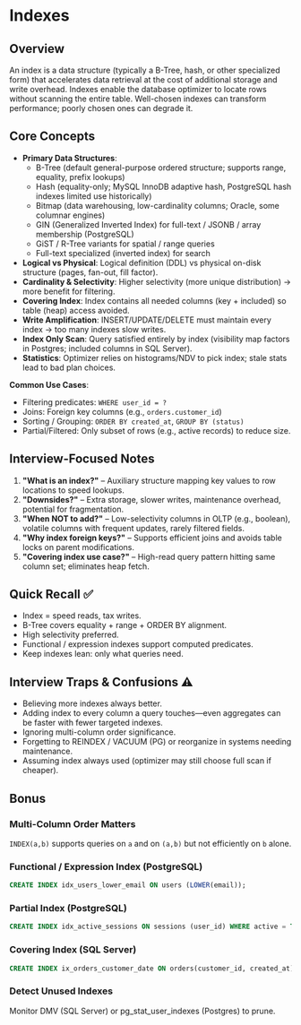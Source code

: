 # Indexes

## Overview
An index is a data structure (typically a B-Tree, hash, or other specialized form) that accelerates data retrieval at the cost of additional storage and write overhead. Indexes enable the database optimizer to locate rows without scanning the entire table. Well-chosen indexes can transform performance; poorly chosen ones can degrade it.

## Core Concepts
- **Primary Data Structures**:
  - B-Tree (default general-purpose ordered structure; supports range, equality, prefix lookups)
  - Hash (equality-only; MySQL InnoDB adaptive hash, PostgreSQL hash indexes limited use historically)
  - Bitmap (data warehousing, low-cardinality columns; Oracle, some columnar engines)
  - GIN (Generalized Inverted Index) for full-text / JSONB / array membership (PostgreSQL)
  - GiST / R-Tree variants for spatial / range queries
  - Full-text specialized (inverted index) for search
- **Logical vs Physical**: Logical definition (DDL) vs physical on-disk structure (pages, fan-out, fill factor).
- **Cardinality & Selectivity**: Higher selectivity (more unique distribution) → more benefit for filtering.
- **Covering Index**: Index contains all needed columns (key + included) so table (heap) access avoided.
- **Write Amplification**: INSERT/UPDATE/DELETE must maintain every index → too many indexes slow writes.
- **Index Only Scan**: Query satisfied entirely by index (visibility map factors in Postgres; included columns in SQL Server).
- **Statistics**: Optimizer relies on histograms/NDV to pick index; stale stats lead to bad plan choices.

**Common Use Cases**:
- Filtering predicates: `WHERE user_id = ?`
- Joins: Foreign key columns (e.g., `orders.customer_id`)
- Sorting / Grouping: `ORDER BY created_at`, `GROUP BY (status)`
- Partial/Filtered: Only subset of rows (e.g., active records) to reduce size.

## Interview-Focused Notes
1. **"What is an index?"** – Auxiliary structure mapping key values to row locations to speed lookups.
2. **"Downsides?"** – Extra storage, slower writes, maintenance overhead, potential for fragmentation.
3. **"When NOT to add?"** – Low-selectivity columns in OLTP (e.g., boolean), volatile columns with frequent updates, rarely filtered fields.
4. **"Why index foreign keys?"** – Supports efficient joins and avoids table locks on parent modifications.
5. **"Covering index use case?"** – High-read query pattern hitting same column set; eliminates heap fetch.

## Quick Recall ✅
- Index = speed reads, tax writes.
- B-Tree covers equality + range + ORDER BY alignment.
- High selectivity preferred.
- Functional / expression indexes support computed predicates.
- Keep indexes lean: only what queries need.

## Interview Traps & Confusions ⚠️
- Believing more indexes always better.
- Adding index to every column a query touches—even aggregates can be faster with fewer targeted indexes.
- Ignoring multi-column order significance.
- Forgetting to REINDEX / VACUUM (PG) or reorganize in systems needing maintenance.
- Assuming index always used (optimizer may still choose full scan if cheaper).

## Bonus
### Multi-Column Order Matters
`INDEX(a,b)` supports queries on `a` and on `(a,b)` but not efficiently on `b` alone.

### Functional / Expression Index (PostgreSQL)
```sql
CREATE INDEX idx_users_lower_email ON users (LOWER(email));
```

### Partial Index (PostgreSQL)
```sql
CREATE INDEX idx_active_sessions ON sessions (user_id) WHERE active = TRUE;
```

### Covering Index (SQL Server)
```sql
CREATE INDEX ix_orders_customer_date ON orders(customer_id, created_at) INCLUDE(total_amount, status);
```

### Detect Unused Indexes
Monitor DMV (SQL Server) or pg_stat_user_indexes (Postgres) to prune.

